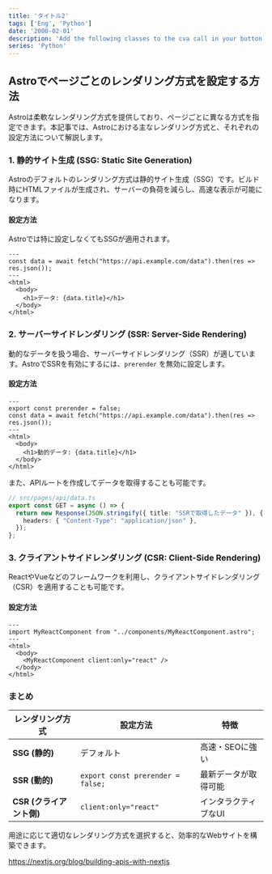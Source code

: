 ```yaml
---
title: 'タイトル2'
tags: ['Eng', 'Python']
date: '2000-02-01'
description: 'Add the following classes to the cva call in your button.tsx file.'
series: 'Python'
---
```


## Astroでページごとのレンダリング方式を設定する方法

Astroは柔軟なレンダリング方式を提供しており、ページごとに異なる方式を指定できます。本記事では、Astroにおける主なレンダリング方式と、それぞれの設定方法について解説します。

### 1. 静的サイト生成 (SSG: Static Site Generation)

Astroのデフォルトのレンダリング方式は静的サイト生成（SSG）です。ビルド時にHTMLファイルが生成され、サーバーの負荷を減らし、高速な表示が可能になります。

#### 設定方法

Astroでは特に設定しなくてもSSGが適用されます。

```astro
---
const data = await fetch("https://api.example.com/data").then(res => res.json());
---
<html>
  <body>
    <h1>データ: {data.title}</h1>
  </body>
</html>
```

### 2. サーバーサイドレンダリング (SSR: Server-Side Rendering)

動的なデータを扱う場合、サーバーサイドレンダリング（SSR）が適しています。AstroでSSRを有効にするには、`prerender` を無効に設定します。

#### 設定方法

```astro
---
export const prerender = false;
const data = await fetch("https://api.example.com/data").then(res => res.json());
---
<html>
  <body>
    <h1>動的データ: {data.title}</h1>
  </body>
</html>
```

また、APIルートを作成してデータを取得することも可能です。

```ts
// src/pages/api/data.ts
export const GET = async () => {
  return new Response(JSON.stringify({ title: "SSRで取得したデータ" }), {
    headers: { "Content-Type": "application/json" },
  });
};
```

### 3. クライアントサイドレンダリング (CSR: Client-Side Rendering)

ReactやVueなどのフレームワークを利用し、クライアントサイドレンダリング（CSR）を適用することも可能です。

#### 設定方法

```astro
---
import MyReactComponent from "../components/MyReactComponent.astro";
---
<html>
  <body>
    <MyReactComponent client:only="react" />
  </body>
</html>
```

### まとめ

| レンダリング方式 | 設定方法 | 特徴 |
|----------------|----------------|----------------|
| **SSG (静的)** | デフォルト | 高速・SEOに強い |
| **SSR (動的)** | `export const prerender = false;` | 最新データが取得可能 |
| **CSR (クライアント側)** | `client:only="react"` | インタラクティブなUI |

用途に応じて適切なレンダリング方式を選択すると、効率的なWebサイトを構築できます。

https://nextjs.org/blog/building-apis-with-nextjs
